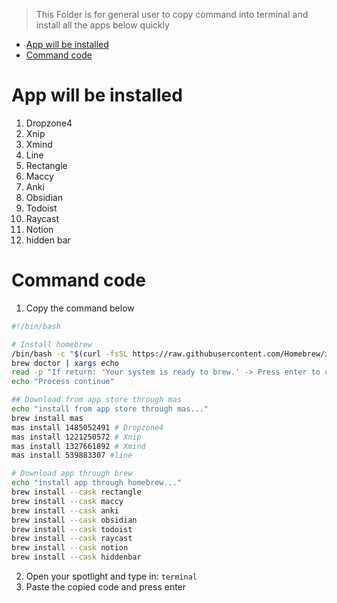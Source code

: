 > This Folder is for general user to copy command into terminal and install all the apps below quickly

- [App will be installed](#app-will-be-installed)
- [Command code](#command-code)

# App will be installed 
1. Dropzone4
2. Xnip
3. Xmind
4. Line
5. Rectangle 
6. Maccy
7. Anki
8. Obsidian
9. Todoist
10. Raycast
11. Notion
12. hidden bar


# Command code
1. Copy the command below

```bash
#!/bin/bash

# Install homebrew
/bin/bash -c "$(curl -fsSL https://raw.githubusercontent.com/Homebrew/install/master/install.sh)"
brew doctor | xargs echo
read -p "If return: 'Your system is ready to brew.' -> Press enter to continue, else press 'cmd+c' to stop"
echo "Process continue"

## Download from app store through mas
echo "install from app store through mas..."
brew install mas
mas install 1485052491 # Dropzone4
mas install 1221250572 # Xnip
mas install 1327661892 # Xmind
mas install 539883307 #line

# Download app through brew
echo "install app through homebrew..."
brew install --cask rectangle
brew install --cask maccy
brew install --cask anki
brew install --cask obsidian
brew install --cask todoist
brew install --cask raycast
brew install --cask notion
brew install --cask hiddenbar
```

2. Open your spotlight and type in: `terminal`
3. Paste the copied code and press enter